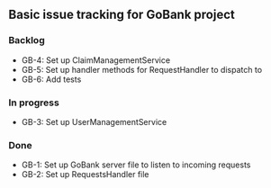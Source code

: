 ## Basic issue tracking for GoBank project

### Backlog

- GB-4: Set up ClaimManagementService
- GB-5: Set up handler methods for RequestHandler to dispatch to
- GB-6: Add tests


### In progress

- GB-3: Set up UserManagementService


### Done

- GB-1: Set up GoBank server file to listen to incoming requests
- GB-2: Set up RequestsHandler file
